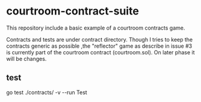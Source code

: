 # courtroom-contract-suite

This repository include a basic example of a courtroom contracts game.

Contracts and tests are under contract directory.
Though I tries to keep the contracts generic as possible ,the "reflector" game as describe in issue #3 is currently part of the courtroom contract (courtroom.sol). On later phase it will be changes.


## test
go test ./contracts/ -v --run Test






